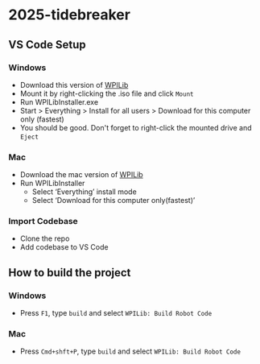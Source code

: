 # 2025-tidebreaker
## VS Code Setup
### Windows
- Download this version of [WPILib](https://github.com/wpilibsuite/allwpilib/releases/tag/v2025.1.1-beta-3)
- Mount it by right-clicking the .iso file and click `Mount`
- Run WPILibInstaller.exe 
- Start > Everything > Install for all users > Download for this computer only (fastest)
- You should be good. Don't forget to right-click the mounted drive and `Eject`


### Mac
- Download the mac version of [WPILib](https://github.com/wpilibsuite/allwpilib/releases/tag/v2025.1.1-beta-3)
- Run WPILibInstaller
  - Select ‘Everything’ install mode
  - Select ‘Download for this computer only(fastest)’


### Import Codebase
- Clone the repo
- Add codebase to VS Code


## How to build the project
### Windows
- Press `F1`, type `build` and select `WPILib: Build Robot Code`
### Mac
- Press `Cmd+shft+P`, type `build` and select `WPILib: Build Robot Code`